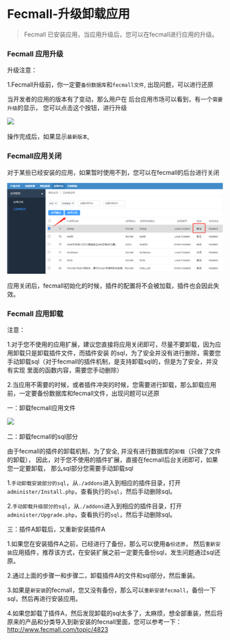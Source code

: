 Fecmall-升级卸载应用
============

> Fecmall 已安装应用，当应用升级后，您可以在fecmall进行应用的升级。

### Fecmall 应用升级

升级注意：

1.Fecmall升级前，你一定要`备份数据库`和`fecmall文件`, 出现问题，可以进行还原


当开发者的应用的版本有了变动，那么用户在
后台应用市场可以看到，有一个`需要升级`的显示，
您可以点击这个按钮，进行升级


![](images/z15.png)

操作完成后，如果显示`最新版本`, 


### Fecmall应用关闭

对于某些已经安装的应用，如果暂时使用不到，您可以在fecmall的后台进行关闭

![](images/addons_2_1.png)

应用关闭后，fecmall初始化的时候，插件的配置将不会被加载，插件也会因此失效。

### Fecmall 应用卸载

注意：

1.对于您不使用的应用扩展，建议您直接将应用关闭即可，尽量不要卸载，因为应用卸载只是卸载插件文件，而插件安装
的sql，为了安全并没有进行删除，需要您手动卸载sql（对于fecmall的插件机制，是支持卸载sql的，但是为了安全，并没有实现
里面的函数内容，需要您手动删除）


2.当应用不需要的时候，或者插件冲突的时候，您需要进行卸载，那么卸载应用前，一定要备份数据库和fecmall文件，出现问题可以还原

一：卸载fecmall应用文件

![](images/z17.png)


二：卸载fecmall的sql部分

由于fecmall的插件的卸载机制，为了安全, 并没有进行数据库的`卸载`（只做了文件的卸载），
因此，对于您不使用的插件扩展，直接在fecmall后台关闭即可，如果您一定要卸载，
那么sql部分您需要手动卸载sql


1.`手动卸载安装部分的sql`，从`./addons`进入到相应的插件目录，打开`administer/Install.php`，查看执行的`sql`，然后手动删除sql。

2.`手动卸载升级部分的sql`，从`./addons`进入到相应的插件目录，打开`administer/Upgrade.php`，查看执行的`sql`，然后手动删除sql。

三：插件A卸载后，又重新安装插件A


1.如果您在安装插件A之前，已经进行了备份，那么可以使用`备份还原`，
然后`重新安装`应用插件，推荐该方式，在安装扩展之前一定要先备份sql，发生问题通过sql还原。

2.通过上面的步骤一和步骤二，卸载插件A的文件和sql部分，然后重装。

3.如果是`新安装`的fecmall，您又没有备份，那么可以`重新安装fecmall`，备份一下sql，然后再进行安装应用。

4.如果您卸载了插件A，然后发现卸载的sql太多了，太麻烦，想全部重装，然后将原来的产品和分类导入到新安装的fecnall里面，您可以参考一下：http://www.fecmall.com/topic/4823
















